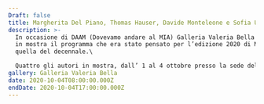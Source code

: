 ```yaml
---
Draft: false
title: Margherita Del Piano, Thomas Hauser, Davide Monteleone e Sofia Uslenghi
description: >-
  In occasione di DAAM (Dovevamo andare al MIA) Galleria Valeria Bella metterà
  in mostra il programma che era stato pensato per l’edizione 2020 di MIA Fair,
  quella del decennale.\

  Quattro gli autori in mostra, dall’ 1 al 4 ottobre presso la sede della galleria: Margherita Del Piano, Thomas Hauser, Davide Monteleone e Sofia Uslenghi.
gallery: Galleria Valeria Bella
date: 2020-10-04T08:00:00.000Z
endDate: 2020-10-04T17:00:00.000Z
---
```

